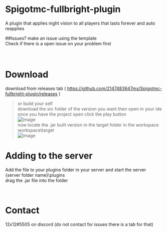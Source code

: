 # Spigotmc-fullbright-plugin
A plugin that applies night vision to all players that lasts forever and auto reapplies<br>

##Issues? make an issue using the template<br>
Check if there is a open issue on your problem first<br>
<br>
<br>
# Download <br>
download from releases tab ( https://github.com/2147483647ms/Spigotmc-fullbright-plugin/releases ) <br>
> or build your self<br>
> download the src folder of the version you want then open in your ide<br>
> once you have the project open click the play button<br>
![image](https://user-images.githubusercontent.com/77409841/146654511-bcdad5a7-3b3a-4739-9a43-91623f7c2ad2.png) <br> 
> now locate the .jar built version in the target folder in the workspace workspace\target <br>
![image](https://user-images.githubusercontent.com/77409841/146654563-c0f9e013-3cbd-461b-aa39-6d35b48a6bda.png) <br>
# Adding to the server <br>
Add the file to your plugins folder in your server and start the server <br>
{server folder name}\plugins <br> 
drag the .jar file into the folder <br>



<br>



# Contact<br> 
12x12#5505 on discord (do not contact for issues there is a tab for that)<br>

